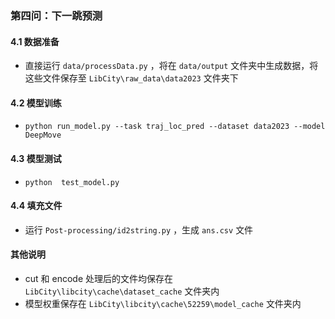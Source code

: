 

### 第四问：下一跳预测

#### 4.1  数据准备

- 直接运行 `data/processData.py` ，将在 `data/output` 文件夹中生成数据，将这些文件保存至 `LibCity\raw_data\data2023` 文件夹下

#### 4.2  模型训练

- `python run_model.py --task traj_loc_pred --dataset data2023 --model DeepMove`

#### 4.3  模型测试

- `python  test_model.py`

#### 4.4 填充文件

- 运行 `Post-processing/id2string.py` ，生成 `ans.csv` 文件





#### 其他说明

- cut 和 encode 处理后的文件均保存在 `LibCity\libcity\cache\dataset_cache` 文件夹内
- 模型权重保存在 `LibCity\libcity\cache\52259\model_cache` 文件夹内